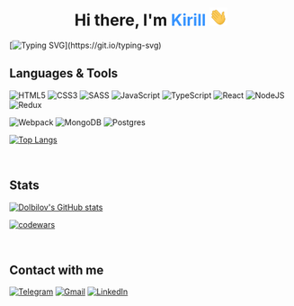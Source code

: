 <h1 align="center">
    Hi there, I'm <span style="color: #3794ff">Kirill</span>
    <img src="./hi.gif" height="32" width="32"/>
</h1>

[![Typing SVG](https://readme-typing-svg.herokuapp.com?color=%2336BCF7&lines=I'm+a+junior+frontend-developer.)](https://git.io/typing-svg)

<h2>Languages & Tools</h2>

![HTML5](https://img.shields.io/badge/html5-%23E34F26.svg?style=for-the-badge&logo=html5&logoColor=white)
![CSS3](https://img.shields.io/badge/css3-%231572B6.svg?style=for-the-badge&logo=css3&logoColor=white)
![SASS](https://img.shields.io/badge/SASS-hotpink.svg?style=for-the-badge&logo=SASS&logoColor=white)
![JavaScript](https://img.shields.io/badge/javascript-%23323330.svg?style=for-the-badge&logo=javascript&logoColor=%23F7DF1E)
![TypeScript](https://img.shields.io/badge/typescript-%23007ACC.svg?style=for-the-badge&logo=typescript&logoColor=white)
![React](https://img.shields.io/badge/react-%2320232a.svg?style=for-the-badge&logo=react&logoColor=%2361DAFB)
![NodeJS](https://img.shields.io/badge/node.js-6DA55F?style=for-the-badge&logo=node.js&logoColor=white)
![Redux](https://img.shields.io/badge/redux-%23593d88.svg?style=for-the-badge&logo=redux&logoColor=white)

![Webpack](https://img.shields.io/badge/webpack-%238DD6F9.svg?style=for-the-badge&logo=webpack&logoColor=black)
![MongoDB](https://img.shields.io/badge/MongoDB-%234ea94b.svg?style=for-the-badge&logo=mongodb&logoColor=white)
![Postgres](https://img.shields.io/badge/postgres-%23316192.svg?style=for-the-badge&logo=postgresql&logoColor=white)

[![Top Langs](https://github-readme-stats.vercel.app/api/top-langs/?username=dolbilov&layout=compact)](https://github.com/dolbilov/github-readme-stats)

<br>
<h2>Stats</h2>

[![Dolbilov's GitHub stats](https://github-readme-stats.vercel.app/api?username=dolbilov)](https://github.com/dolbilov/github-readme-stats)

[![codewars](https://www.codewars.com/users/RIVEL/badges/large)](https://www.codewars.com/users/RIVEl)

<br>
<h2>Contact with me</h2>

[![Telegram](https://img.shields.io/badge/Telegram-2CA5E0?style=for-the-badge&logo=telegram&logoColor=white)](https://t.me/kdolbilov)
<a href="mailto:dolbilov.kirill@gmail.com">![Gmail](https://img.shields.io/badge/Gmail-D14836?style=for-the-badge&logo=gmail&logoColor=white)</a>
[![LinkedIn](https://img.shields.io/badge/linkedin-%230077B5.svg?style=for-the-badge&logo=linkedin&logoColor=white)](https://www.linkedin.com/in/kirill-dolbilov-61a6491b1/)
